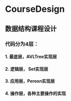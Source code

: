 # CourseDesign

## 数据结构课程设计

### 代码分为4层：

#### 1. 最底层，AVLTree实现层

#### 2. 逻辑层， Set实现层

#### 3. 应用层，Perosn实现层

#### 4. 操作层，各种主要操作的实现
